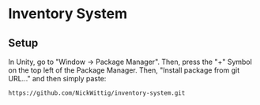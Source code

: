 # Inventory System

## Setup

In Unity, go to "Window -> Package Manager". Then, press the "+" Symbol on the top left of the Package Manager.
Then, "Install package from git URL..." and then simply paste:

```
https://github.com/NickWittig/inventory-system.git
```